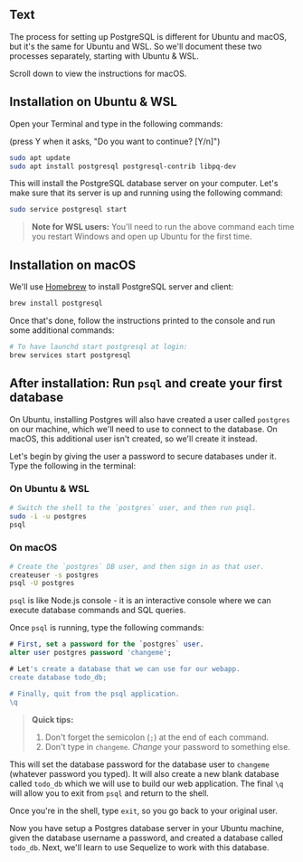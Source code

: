 ## Text

The process for setting up PostgreSQL is different for Ubuntu and macOS, but it's the same for Ubuntu and WSL. So we'll document these two processes separately, starting with Ubuntu & WSL.

Scroll down to view the instructions for macOS.

## Installation on Ubuntu & WSL

Open your Terminal and type in the following commands:

(press Y when it asks, "Do you want to continue? [Y/n]")

```bash
sudo apt update
sudo apt install postgresql postgresql-contrib libpq-dev
```

This will install the PostgreSQL database server on your computer. Let's make sure that its server is up and running using the following command:

```bash
sudo service postgresql start
```

> **Note for WSL users:** You'll need to run the above command each time you restart Windows and open up Ubuntu for the first time.

## Installation on macOS

We'll use [Homebrew](https://brew.sh) to install PostgreSQL server and client:

```bash
brew install postgresql
```

Once that's done, follow the instructions printed to the console and run some additional commands:

```bash
# To have launchd start postgresql at login:
brew services start postgresql
```

## After installation: Run `psql` and create your first database

On Ubuntu, installing Postgres will also have created a user called `postgres` on our machine, which we'll need to use to connect to the database. On macOS, this additional user isn't created, so we'll create it instead.

Let's begin by giving the user a password to secure databases under it. Type the following in the terminal:

### On Ubuntu & WSL

```bash
# Switch the shell to the `postgres` user, and then run psql.
sudo -i -u postgres
psql
```

### On macOS

```bash
# Create the `postgres` DB user, and then sign in as that user.
createuser -s postgres
psql -U postgres
```

`psql` is like Node.js console - it is an interactive console where we can execute database commands and SQL queries.

Once `psql` is running, type the following commands:

```sql
# First, set a password for the `postgres` user.
alter user postgres password 'changeme';

# Let's create a database that we can use for our webapp.
create database todo_db;

# Finally, quit from the psql application.
\q
```

> **Quick tips:**
> 1. Don't forget the semicolon (`;`) at the end of each command.
> 2. Don't type in `changeme`. _Change_ your password to something else.

This will set the database password for the database user to `changeme` (whatever password you typed). It will also create a new blank database called `todo_db` which we will use to build our web application. The final `\q` will allow you to exit from `psql` and return to the shell.

Once you're in the shell, type `exit`, so you go back to your original user.

Now you have setup a Postgres database server in your Ubuntu machine, given the database username a password, and created a database called `todo_db`. Next, we'll learn to use Sequelize to work with this database.
